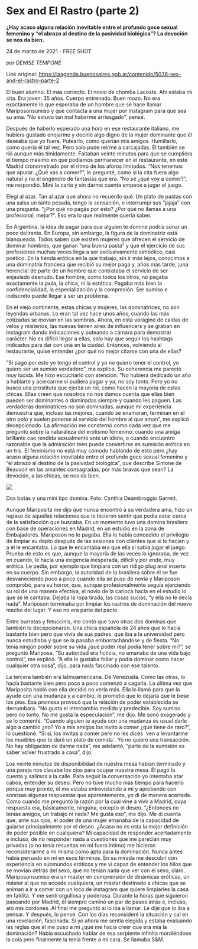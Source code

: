 # Sex and El Rastro (parte 2)

**¿Hay acaso alguna relación inevitable entre el profundo goce sexual femenino y “el abrazo al destino de la pasividad biológica”? La devoción se nos da bien.**

24 de marzo de 2021 - FREE SHOT

_por DENISE TEMPONE_

Link original: https://laagenda.buenosaires.gob.ar/contenido/5036-sex-and-el-rastro-parte-2



El buen alumno. El más correcto. El novio de chomba Lacoste. Ahí estaba mi cita. Era joven: 35 años. Cuerpo entrenado. Buen mozo. No era exactamente lo que esperaba de un hombre que se hace llamar Mariposonsumiso y que contacta a una mujer por Instagram para que sea su ama. “No estuvo tan mal haberme arriesgado”, pensé.




Después de haberlo esperado una hora en ese restaurante italiano, me hubiera gustado enojarme y decirle algo digno de la mujer dominante que él deseaba que yo fuera. Putearlo, como querían mis amigos. Humillarlo, como quería él tal vez. Pero solo pude reírme a carcajadas. Él también se rió aunque más tímidamente. Faltaban veinte minutos para que se cumpliera el tiempo máximo en que podíamos permanecer en el restaurante, en este Madrid cronometrado por el ritmo de los aforos limitados. “Nos tenemos que apurar. ¿Qué vas a comer?”, le pregunté, como si la cita fuera algo natural y no el engendro de fantasías que era. “No sé ¿qué voy a comer?”, me respondió. Miré la carta y sin darme cuenta empecé a jugar el juego.




Elegí al azar. Tan al azar que ahora no recuerdo qué. Un plato de pastas con una salsa un tanto pesada, tengo la sensación, e interrumpí sus “jajaja” con una pregunta. “¿Por qué no pagás por esto? ¿Por qué no llamas a una profesional, mejor?”. Eso era lo que realmente quería saber.




En Argentina, la idea de pagar para que alguien te domine podría sonar un poco delirante. En Europa, sin embargo, la figura de la dominatriz está blanqueada. Todos saben que existen mujeres que ofrecen el servicio de dominar hombres, que ganan “una buena pasta” y que el ejercicio de sus profesiones muchas veces llega a ser exclusivamente simbólico, casi poético. En la tienda erótica en la que trabajo, sin ir más lejos, conocimos a una dominatrix francesa que recibió su mejor paga y, años más tarde, ¡una herencia! de parte de un hombre que contrataba el servicio de ser enjaulado desnudo. Ese hombre, como todos los otros, no pagaba exactamente la jaula, la chica, ni la estética. Pagaba más bien la confidencialidad, la especialización y la compresión. Ser sumiso e indiscreto puede llegar a ser un problema.




En el viejo continente, estas chicas y mujeres, las dominatrices, no son leyendas urbanas. Lo eran tal vez hace unos años, cuando las más cotizadas se movían en las sombras. Ahora, en esta vorágine de caídas de velos y misterios, las nuevas tienen aires de influencers y se graban en Instagram dando indicaciones y puteando a cámara para demostrar carácter. No es difícil llegar a ellas, solo hay que seguir los hashtags indicados para dar con una en la ciudad. Entonces, volviendo al restaurante, quise entender ¿por qué no mejor citarse con una de ellas?




“Si pago por esto yo tengo el control y yo no quiero tener el control, yo quiero ser un sumiso verdadero”, me explicó. Su coherencia me pareció muy lúcida. Me hizo escucharlo con atención. “No hubiera dedicado un año a hablarte y acercarme si pudiera pagar y ya, no soy tonto. Pero yo no busco una prostituta que ejerza un rol, como hacen la mayoría de estas chicas. Ellas creen que nosotros no nos damos cuenta que ellas bien pueden ser dominantes o dominadas siempre y cuando les paguen. Las verdaderas dominatrices no son dominadas, aunque mi experiencia demuestra que, incluso las mejores, cuando se enamoran, terminan en el otro polo y suelen ponerse al servicio del hombre al que aman”, me explicó decepcionado. La afirmación me consternó como cada vez que me pregunto sobre la naturaleza del erotismo femenino: cuando una amiga brillante cae rendida sexualmente ante un idiota, o cuando encuentro razonable que la admiración teen puede convertirse en sumisión erótica en un tris. El feminismo no está muy cómodo hablando de esto pero ¿hay acaso alguna relación inevitable entre el profundo goce sexual femenino y “el abrazo al destino de la pasividad biológica”, que describe Simone de Beauvoir en las amantes consagradas, por más bravas que sean? La devoción, a las chicas, se nos da bien.




![](https://cdn.flowlikemusic.com/files/images/45716/b05594e9-8cca-4c52-b6bf-eec51d5d8d73.jpeg)




Dos botas y una mini tipo domina. Foto: Cynthia Deambroggio Garrett.




Aunque Mariposita me dijo que nunca encontró a su verdadera ama, hizo un repaso de aquellas relaciones que le hicieron sentir que podía estar cerca de la satisfacción que buscaba. En un momento tuvo una domina brasilera con base de operaciones en Madrid, en un estudio en la zona de Embajadores. Mariposon no le pagaba. Ella le había concedido el privilegio de limpiar su depto después de las sesiones con clientes que sí lo hacían y a él le encantaba. Lo que le encantaba era que ella sí sabía jugar el juego. Prueba de esto es que, aunque la mayoría de las veces lo ignoraba, de vez en cuando, le hacía una exigencia inesperada, difícil y por ende, muy erótica. Le pedía, por ejemplo que limpiara con un ridigo plug anal inserto en su cuerpo. Sin embargo, la autoridad de la brasilera sobre él se fue desvaneciendo poco a poco cuando ella se puso de novia y Mariposon comprobó, para su horror, que, aunque profesionalmente seguía ejerciendo su rol de una manera efectiva, el novio de la carioca hacía en el estudio lo que se le cantaba. Dejaba la ropa tirada, las cosas sucias, “y ella no le decía nada”. Mariposon terminaba por limpiar los rastros de dominación del nuevo macho del lugar. Y eso no era parte del pacto.




Entre burratas y fetuccinis, me contó que tuvo otras dos dominas que también lo decepcionaron. Una chica española de 24 años que lo hacía bastante bien pero que vivía de sus padres, que iba a la universidad pero nunca estudiaba y que se la pasaba emborrachándose y de fiesta. “No tenía ningún poder sobre su vida ¿qué poder real podía tener sobre mi?”, se preguntó Mariposa. “Su autoridad era ficticia, no emanaba de una vida bajo control”, me explicó. “A ella le gustaba follar y podía dominar como hacer cualquier otra cosa”, dijo, para nada fascinado con ese talento.




La tercera también era latinoamericana. De Venezuela. Como las otras, lo hacía bastante bien pero poco a poco comenzó a cagarla. La última vez que Mariposita habló con ella decidió no verla más. Ella lo llamó para que la ayude con una mudanza y a cambio, le prometió que lo dejaría que le bese los pies. Esa promesa provocó que la relación de poder establecida se derrumbara. “No gusta el intercambio medido y predecible. Soy sumiso pero no tonto. No me gusta la especulación”, me dijo. Me sonó exagerado y se lo comenté. “Cuando alguien te ayuda con una mudanza es usual darle algo a cambio ¿no? Yo a mis amigos los invito a comer ¿qué tiene de raro?”, lo cuestioné. “Si si, los invitas a comer pero no les dices ´ven a levantarme los muebles que te daré un plato de comida´. Yo no quiero una transacción. No hay obligación de darme nada”, me adelantó, “parte de la sumisión es saber volver frustrado a casa”, dijo.




Los veinte minutos de disponibilidad de nuestra mesa habían terminado y una pareja nos clavaba los ojos para ocupar nuestra mesa. Él pagó la cuenta y salimos a la calle. Para seguir la conversación yo intentaba atar cabos, entender su deseo. Pero no tuve mucho más tiempo para hacerlo porque muy pronto, él me estaba entrevistando a mi y aprobando con sonrisas algunas respuestas que aparentemente, yo di de manera acertada. Como cuando me preguntó la razón por la cual vine a vivir a Madrid, cuya respuesta era, básicamente, ninguna, excepto el deseo. “¿Entonces no tenías amigos, un trabajo ni nada? Me gusta eso”, me dijo. Me di cuenta que, ante sus ojos, el poder de una mujer emanaba de la capacidad de guiarse principalmente por el deseo. ¿Acaso no es esta la mejor definición de poder posible en cualquiera? Mi capacidad de responder acertadamente e incluso, de no responder nada a cuestiones que me parecían muy privadas (o no tenía resueltas en mi fuero íntimo) me hicieron reconsiderarme a mi misma como apta para la dominación. Nunca antes había pensado en mí en esos términos. En su mirada me descubrí con experiencia en submundos eróticos y me vi capaz de entender los hilos que se movían detrás del sexo, que no tenían nada que ver con el sexo, claro. Mariposonsumiso era un master en comprensión de dinámicas eróticas, un máster al que no accede cualquiera, un máster destinado a chicas que se animan a ir a comer con un loco de instagram que quiere limpiarles la casa en faldita. Y me sentí orgullosa y poderosa. Durante la horas que siguieron paseando por Madrid, él siempre caminó un par de pasos atrás e, incluso, ató mis cordones. Al final me preguntó si lo iba a llamar. Le dije que lo iba a pensar. Y después, lo pensé. Con los días reconsideré la situación y caí en una revelación, fascinada. Si yo ahora me sentía elegida y estaba evaluando las reglas que él me puso a mi ¿qué me hacía creer que era mía la dominación? Había escuchado hablar de esa serpiente infinita mordiéndose la cola pero finalmente la tenía frente a mi cara. Se llamaba S&M.




